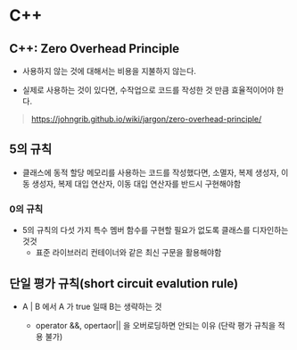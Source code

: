 # C++ 

## **C++: Zero Overhead Principle**

- 사용하지 않는 것에 대해서는 비용을 지불하지 않는다.

- 실제로 사용하는 것이 있다면, 수작업으로 코드를 작성한 것 만큼 효율적이어야 한다.

> https://johngrib.github.io/wiki/jargon/zero-overhead-principle/


## **5의 규칙**

- 클래스에 동적 할당 메모리를 사용하는 코드를 작성했다면, 소멸자, 복제 생성자, 이동 생성자, 복제 대입 연산자, 이동 대입 연산자를 반드시 구현해야함




### **0의 규칙**

- 5의 규칙의 다섯 가지 특수 멤버 함수를 구현할 필요가 없도록 클래스를 디자인하는 것것
    - 표준 라이브러리 컨테이너와 같은 최신 구문을 활용해야함


## **단일 평가 규칙(short circuit evalution rule)**

- A | B 에서 A 가 true 일때 B는 생략하는 것

    -  operator &&, opertaor|| 을 오버로딩하면 안되는 이유 (단락 평가 규칙을 적용 불가)